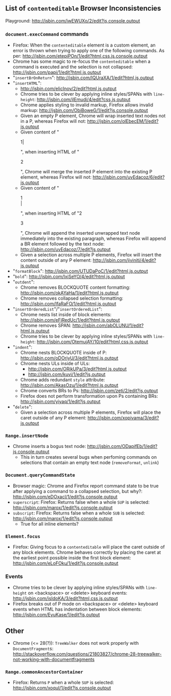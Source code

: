 ## List of `contenteditable` Browser Inconsistencies
Playground: http://jsbin.com/iwEWUXo/2/edit?js,console,output

### `document.execCommand` commands
* Firefox: When the `contenteditable` element is a custom element, an error is
  thrown when trying to apply one of the following commands.
  As per: http://jsbin.com/etepiPOn/1/edit?html,css,js,console,output
* Chrome has some magic to re-focus the `contenteditable` when a command is
  executed and the selection is not collapsed: http://jsbin.com/papi/1/edit?html,js,output
* "`insertBrOnReturn`": http://jsbin.com/IQUraXA/1/edit?html,js,output
* "`insertHTML`":
  - http://jsbin.com/elicInov/2/edit?html,js,output
  - Chrome tries to be clever by applying inline styles/SPANs with `line-height`: http://jsbin.com/ilEmudi/4/edit?css,js,output
  - Chrome applies styling to invalid markup, Firefox allows invalid markup: http://jsbin.com/ObiBoweG/1/edit?js,console,output
  - Given an empty P element, Chrome will wrap inserted text nodes not in a P,
    whereas Firefox will not: http://jsbin.com/olEbecEM/1/edit?js,output
  - Given content of "<p>1|</p>", when inserting HTML of "<p>2</p>", Chrome will
    merge the inserted P element into the existing P element, whereas Firefox
    will not: http://jsbin.com/uvEdacoz/6/edit?js,output
  - Given content of "<p>1<br>|</p>", when inserting HTML of "2<p>3</p>", Chrome
    will append the inserted unwrapped text node immediately into the existing
    paragraph, whereas Firefox will append a BR element followed by the text
    node: http://jsbin.com/uvEdacoz/7/edit?js,output
  - Given a selection across multiple P elements, Firefox will insert
    the content outside of any P element: http://jsbin.com/jiviniti/4/edit?js,output
* "`formatBlock`": http://jsbin.com/UTUDaPoC/1/edit?html,js,output
* "`bold`": http://jsbin.com/IxiSeYO/4/edit?html,js,output
* "`outdent`":
  - Chrome removes BLOCKQUOTE content formatting: http://jsbin.com/okAYaHa/1/edit?html,js,output
  - Chrome removes collapsed selection formatting: http://jsbin.com/IfaRaFO/1/edit?html,js,output
* "`insertOrderedList`"/"`insertOrderedList`":
  - Chrome nests list inside of block elements: http://jsbin.com/eFiRedUc/1/edit?html,js,output
  - Chrome removes SPAN: http://jsbin.com/abOLUNU/1/edit?html,js,output
  - Chrome tries to be clever by applying inline styles/SPANs with `line-height`: http://jsbin.com/OtemujAY/10/edit?html,css,js,output
* "`indent`":
  - Chrome nests BLOCKQUOTE inside of P: http://jsbin.com/oDOriyU/3/edit?html,js,output
  - Chrome nests ULs inside of ULs:
    - http://jsbin.com/ORikUPa/3/edit?html,js,output
    - http://jsbin.com/kuvi/1/edit?js,output
  - Chrome adds redundant `style` attribute: http://jsbin.com/AkasOzu/1/edit?html,js,output
  - Chrome converts BRs to Ps: http://jsbin.com/zeti/2/edit?js,output
  - Firefox does not perform transformation upon Ps containing BRs: http://jsbin.com/yiyaq/1/edit?js,output
* "`delete`":
  - Given a selection across multiple P elements, Firefox will place
    the caret outside of any P element:
    http://jsbin.com/xopivama/3/edit?js,output

### `Range.insertNode`
* Chrome inserts a bogus text node: http://jsbin.com/ODapifEb/1/edit?js,console,output
  - This in turn creates several bugs when perfoming commands on selections
    that contain an empty text node (`removeFormat`, `unlink`)

### `Document.queryCommandState`
* Browser magic: Chrome and Firefox report command state to be true after
  applying a command to a collapsed selection, but why?: http://jsbin.com/eDOxacI/1/edit?js,console,output
* `superscript`: Firefox: Returns false when a whole `SUP` is selected: http://jsbin.com/marox/1/edit?js,console,output
* `subscript`: Firefox: Returns false when a whole `SUB` is selected: http://jsbin.com/marox/1/edit?js,console,output
  - True for all inline elements?

### `Element.focus`
* Firefox: Giving focus to a `contenteditable` will place the caret outside of
  any block elements. Chrome behaves correctly by placing the caret at the
  earliest point possible inside the first block element: http://jsbin.com/eLoFOku/1/edit?js,console,output

### Events
* Chrome tries to be clever by applying inline styles/SPANs with `line-height`
  on \<backspace> or \<delete> keyboard events: http://jsbin.com/isIdoKA/3/edit?html,css,js,output
* Firefox breaks out of P mode on \<backspace> or \<delete> keyboard events
  when HTML has indentation between block elements: http://jsbin.com/EyuKase/1/edit?js,output

## Other
* Chrome (<= 28(?)): `TreeWalker` does not work properly with
  `DocumentFragment`s: http://stackoverflow.com/questions/21803827/chrome-28-treewalker-not-working-with-documentfragments

### `Range.commonAncestorContainer`
* Firefox: Returns `P` when a whole `SUP` is selected: http://jsbin.com/xoqul/1/edit?js,console,output
